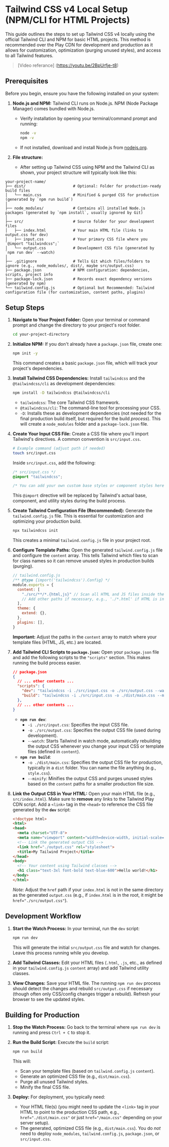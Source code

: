 # Tailwind CSS v4 Local Setup (NPM/CLI for HTML Projects)

This guide outlines the steps to set up Tailwind CSS v4 locally using the official Tailwind CLI and NPM for basic HTML projects. This method is recommended over the Play CDN for development and production as it allows for customization, optimization (purging unused styles), and access to all Tailwind features.
> [Video referance] (https://youtu.be/2BpUrfje-t8)

## Prerequisites

Before you begin, ensure you have the following installed on your system:

1.  **Node.js and NPM:** Tailwind CLI runs on Node.js. NPM (Node Package Manager) comes bundled with Node.js.
    *   Verify installation by opening your terminal/command prompt and running:
        ```bash
        node -v
        npm -v
        ```
    *   If not installed, download and install Node.js from [nodejs.org](https://nodejs.org/).

2. **File structure:**

    *    After setting up Tailwind CSS using NPM and the Tailwind CLI as shown, your project structure will typically look like this:

```plaintext
your-project-name/
├── dist/                     # Optional: Folder for production-ready build files
│   └── main.css              # Minified & purged CSS for production (generated by `npm run build`)
│
├── node_modules/             # Contains all installed Node.js packages (generated by `npm install`, usually ignored by Git)
│
├── src/                      # Source folder for your development files
│   ├── index.html            # Your main HTML file (links to output.css for dev)
│   ├── input.css             # Your primary CSS file where you `@import "tailwindcss";`
│   └── output.css            # Development CSS file (generated by `npm run dev` --watch)
│
├── .gitignore                # Tells Git which files/folders to ignore (e.g., node_modules/, dist/, maybe src/output.css)
├── package.json              # NPM configuration: dependencies, scripts, project info
├── package-lock.json         # Records exact dependency versions (generated by npm)
└── tailwind.config.js        # Optional but Recommended: Tailwind configuration file (for customization, content paths, plugins)
```

## Setup Steps

1.  **Navigate to Your Project Folder:**
    Open your terminal or command prompt and change the directory to your project's root folder.
    ```bash
    cd your-project-directory
    ```

2.  **Initialize NPM:**
    If you don't already have a `package.json` file, create one:
    ```bash
    npm init -y
    ```
    This command creates a basic `package.json` file, which will track your project's dependencies.

3.  **Install Tailwind CSS Dependencies:**
    Install `tailwindcss` and the `@tailwindcss/cli` as development dependencies:
    ```bash
    npm install -D tailwindcss @tailwindcss/cli
    ```
    *   `tailwindcss`: The core Tailwind CSS framework.
    *   `@tailwindcss/cli`: The command-line tool for processing your CSS.
    *   `-D`: Installs these as development dependencies (not needed for the final production build itself, but required for the build *process*).
    This will create a `node_modules` folder and a `package-lock.json` file.

4.  **Create Your Input CSS File:**
    Create a CSS file where you'll import Tailwind's directives. A common convention is `src/input.css`.
    ```bash
    # Example command (adjust path if needed)
    touch src/input.css
    ```
    Inside `src/input.css`, add the following:
    ```css
    /* src/input.css */
    @import "tailwindcss";

    /* You can add your own custom base styles or component styles here later */
    ```
    This `@import` directive will be replaced by Tailwind's actual base, component, and utility styles during the build process.

5.  **Create Tailwind Configuration File (Recommended):**
    Generate the `tailwind.config.js` file. This is essential for customization and optimizing your production build.
    ```bash
    npx tailwindcss init
    ```
    This creates a minimal `tailwind.config.js` file in your project root.

6.  **Configure Template Paths:**
    Open the generated `tailwind.config.js` file and configure the `content` array. This tells Tailwind which files to scan for class names so it can remove unused styles in production builds (purging).
    ```javascript
    // tailwind.config.js
    /** @type {import('tailwindcss').Config} */
    module.exports = {
      content: [
        "./src/**/*.{html,js}" // Scan all HTML and JS files inside the src folder
        // Add other paths if necessary, e.g., './*.html' if HTML is in the root
      ],
      theme: {
        extend: {},
      },
      plugins: [],
    }
    ```
    **Important:** Adjust the paths in the `content` array to match where your template files (HTML, JS, etc.) are located.

7.  **Add Tailwind CLI Scripts to `package.json`:**
    Open your `package.json` file and add the following scripts to the `"scripts"` section. This makes running the build process easier.
    ```json
    // package.json
    {
      // ... other contents ...
      "scripts": {
        "dev": "tailwindcss -i ./src/input.css -o ./src/output.css --watch",
        "build": "tailwindcss -i ./src/input.css -o ./dist/main.css --minify"
      },
      // ... other contents ...
    }
    ```
    *   **`npm run dev`**:
        *   `-i ./src/input.css`: Specifies the input CSS file.
        *   `-o ./src/output.css`: Specifies the output CSS file (used during development).
        *   `--watch`: Starts Tailwind in watch mode, automatically rebuilding the output CSS whenever you change your input CSS or template files (defined in `content`).
    *   **`npm run build`**:
        *   `-o ./dist/main.css`: Specifies the output CSS file for production, typically in a `dist` folder. You can name the file anything (e.g., `style.css`).
        *   `--minify`: Minifies the output CSS and purges unused styles based on the `content` paths for a smaller production file size.

8.  **Link the Output CSS in Your HTML:**
    Open your main HTML file (e.g., `src/index.html`). Make sure to **remove** any links to the Tailwind Play CDN script. Add a `<link>` tag in the `<head>` to reference the CSS file generated by the **`dev`** script:
    ```html
    <!doctype html>
    <html>
    <head>
      <meta charset="UTF-8">
      <meta name="viewport" content="width=device-width, initial-scale=1.0">
      <!-- Link the generated output CSS -->
      <link href="./output.css" rel="stylesheet">
      <title>My Tailwind Project</title>
    </head>
    <body>
      <!-- Your content using Tailwind classes -->
      <h1 class="text-3xl font-bold text-blue-600">Hello world!</h1>
    </body>
    </html>
    ```
    *Note:* Adjust the `href` path if your `index.html` is not in the same directory as the generated `output.css` (e.g., if `index.html` is in the root, it might be `href="./src/output.css"`).

## Development Workflow

1.  **Start the Watch Process:**
    In your terminal, run the `dev` script:
    ```bash
    npm run dev
    ```
    This will generate the initial `src/output.css` file and watch for changes. Leave this process running while you develop.

2.  **Add Tailwind Classes:**
    Edit your HTML files (`.html`, `.js`, etc., as defined in your `tailwind.config.js` `content` array) and add Tailwind utility classes.

3.  **View Changes:**
    Save your HTML file. The running `npm run dev` process should detect the changes and rebuild `src/output.css` if necessary (though often only CSS/config changes trigger a rebuild). Refresh your browser to see the updated styles.

## Building for Production

1.  **Stop the Watch Process:**
    Go back to the terminal where `npm run dev` is running and press `Ctrl + C` to stop it.

2.  **Run the Build Script:**
    Execute the `build` script:
    ```bash
    npm run build
    ```
    This will:
    *   Scan your template files (based on `tailwind.config.js` `content`).
    *   Generate an optimized CSS file (e.g., `dist/main.css`).
    *   Purge all unused Tailwind styles.
    *   Minify the final CSS file.

3.  **Deploy:**
    For deployment, you typically need:
    *   Your HTML file(s) (you might need to update the `<link>` tag in your HTML to point to the production CSS path, e.g., `href="./dist/main.css"` or just `href="/main.css"` depending on your server setup).
    *   The generated, optimized CSS file (e.g., `dist/main.css`).
    You do *not* need to deploy `node_modules`, `tailwind.config.js`, `package.json`, or `src/input.css`.
